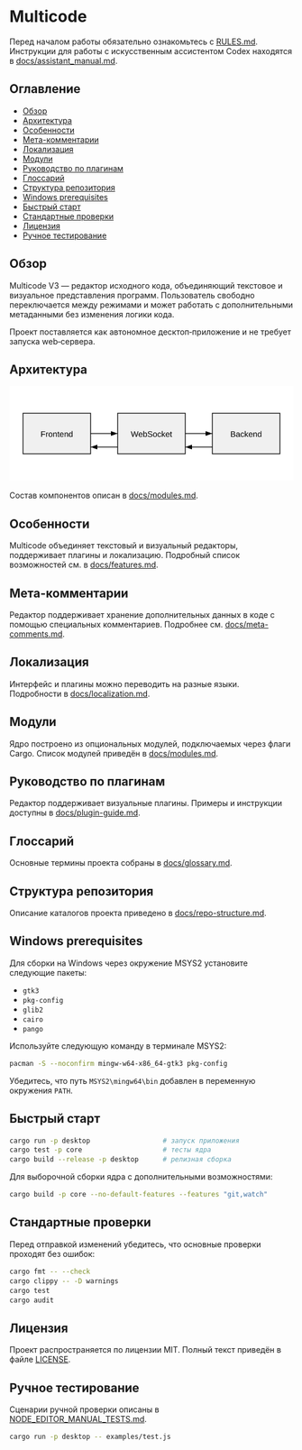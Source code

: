 # Multicode

Перед началом работы обязательно ознакомьтесь с [RULES.md](RULES.md). Инструкции для работы с искусственным ассистентом Codex находятся в [docs/assistant_manual.md](docs/assistant_manual.md).

## Оглавление

- [Обзор](#обзор)
- [Архитектура](#архитектура)
- [Особенности](#особенности)
- [Мета-комментарии](#мета-комментарии)
- [Локализация](#локализация)
- [Модули](#модули)
- [Руководство по плагинам](#руководство-по-плагинам)
- [Глоссарий](#глоссарий)
- [Структура репозитория](#структура-репозитория)
- [Windows prerequisites](#windows-prerequisites)
- [Быстрый старт](#быстрый-старт)
- [Стандартные проверки](#стандартные-проверки)
- [Лицензия](#лицензия)
- [Ручное тестирование](#ручное-тестирование)

## Обзор
Multicode V3 — редактор исходного кода, объединяющий текстовое и визуальное представления программ. Пользователь свободно переключается между режимами и может работать с дополнительными метаданными без изменения логики кода.

Проект поставляется как автономное десктоп‑приложение и не требует запуска web‑сервера.

## Архитектура
![Архитектура](docs/architecture.svg)
 
Состав компонентов описан в [docs/modules.md](docs/modules.md).

## Особенности

Multicode объединяет текстовый и визуальный редакторы, поддерживает плагины и локализацию. Подробный список возможностей см. в [docs/features.md](docs/features.md).

## Мета-комментарии

Редактор поддерживает хранение дополнительных данных в коде с помощью специальных комментариев. Подробнее см. [docs/meta-comments.md](docs/meta-comments.md).

## Локализация

Интерфейс и плагины можно переводить на разные языки. Подробности в [docs/localization.md](docs/localization.md).

## Модули

Ядро построено из опциональных модулей, подключаемых через флаги Cargo. Список модулей приведён в [docs/modules.md](docs/modules.md).

## Руководство по плагинам

Редактор поддерживает визуальные плагины. Примеры и инструкции доступны в [docs/plugin-guide.md](docs/plugin-guide.md).

## Глоссарий

Основные термины проекта собраны в [docs/glossary.md](docs/glossary.md).

## Структура репозитория

Описание каталогов проекта приведено в [docs/repo-structure.md](docs/repo-structure.md).

## Windows prerequisites

Для сборки на Windows через окружение MSYS2 установите следующие пакеты:

- `gtk3`
- `pkg-config`
- `glib2`
- `cairo`
- `pango`

Используйте следующую команду в терминале MSYS2:

```bash
pacman -S --noconfirm mingw-w64-x86_64-gtk3 pkg-config
```

Убедитесь, что путь `MSYS2\mingw64\bin` добавлен в переменную окружения `PATH`.

## Быстрый старт

```bash
cargo run -p desktop                  # запуск приложения
cargo test -p core                    # тесты ядра
cargo build --release -p desktop      # релизная сборка
```

Для выборочной сборки ядра с дополнительными возможностями:

```bash
cargo build -p core --no-default-features --features "git,watch"
```

## Стандартные проверки

Перед отправкой изменений убедитесь, что основные проверки проходят без ошибок:

```bash
cargo fmt -- --check
cargo clippy -- -D warnings
cargo test
cargo audit
```

## Лицензия
Проект распространяется по лицензии MIT. Полный текст приведён в файле [LICENSE](LICENSE).

## Ручное тестирование

Сценарии ручной проверки описаны в [NODE_EDITOR_MANUAL_TESTS.md](NODE_EDITOR_MANUAL_TESTS.md).

```bash
cargo run -p desktop -- examples/test.js
```

